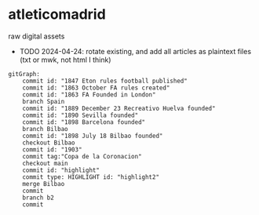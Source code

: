 # atleticomadrid
raw digital assets

* TODO 2024-04-24: rotate existing, and add all articles as plaintext files (txt or mwk, not html I think)

```mermaid
gitGraph:
    commit id: "1847 Eton rules football published"
    commit id: "1863 October FA rules created"
    commit id: "1863 FA Founded in London"
    branch Spain
    commit id: "1889 December 23 Recreativo Huelva founded"
    commit id: "1890 Sevilla founded"
    commit id: "1898 Barcelona founded"
    branch Bilbao
    commit id: "1898 July 18 Bilbao founded"
    checkout Bilbao
    commit id: "1903"
    commit tag:"Copa de la Coronacion"
    checkout main
    commit id: "highlight"
    commit type: HIGHLIGHT id: "highlight2"
    merge Bilbao
    commit
    branch b2
    commit
```

